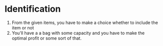 # Identification

1. From the given items, you have to make a choice whether to include the item or not
2. You'll have a a bag with some capacity and you have to make the optimal profit or some sort of that.
